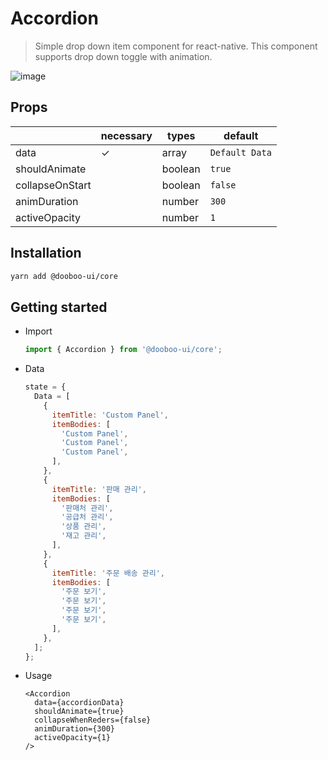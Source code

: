 # Accordion

> Simple drop down item component for react-native. This component supports drop down toggle with animation.<br/>

![image](https://user-images.githubusercontent.com/27461460/47951961-a7a7e500-dfab-11e8-9189-86c0eddb6e12.gif)

## Props

|                      | necessary | types                  | default       |
| -------------------- | --------- | ---------------------- | ------------- |
| data                 | ✓         | array                  | `Default Data`|
| shouldAnimate        |           | boolean                | `true`        |
| collapseOnStart      |           | boolean                | `false`       |
| animDuration         |           | number                 | `300`         |
| activeOpacity        |           | number                 | `1`           |

## Installation

```sh
yarn add @dooboo-ui/core
```

## Getting started

- Import

  ```javascript
  import { Accordion } from '@dooboo-ui/core';
  ```

- Data

  ```javascript
  state = {
    Data = [
      {
        itemTitle: 'Custom Panel',
        itemBodies: [
          'Custom Panel',
          'Custom Panel',
          'Custom Panel',
        ],
      },
      {
        itemTitle: '판매 관리',
        itemBodies: [
          '판매처 관리',
          '공급처 관리',
          '상품 관리',
          '재고 관리',
        ],
      },
      {
        itemTitle: '주문 배송 관리',
        itemBodies: [
          '주문 보기',
          '주문 보기',
          '주문 보기',
          '주문 보기',
        ],
      },
    ];
  };
  ```

- Usage
  ```tsx
  <Accordion
    data={accordionData}
    shouldAnimate={true}
    collapseWhenReders={false}
    animDuration={300}
    activeOpacity={1}
  />
  ```

